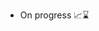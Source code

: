 - On progress 📈⌛ 


<!---
AbdullahAlTalaq/AbdullahAlTalaq is a ✨ special ✨ repository because its `README.md` (this file) appears on your GitHub profile.
You can click the Preview link to take a look at your changes.
--->
